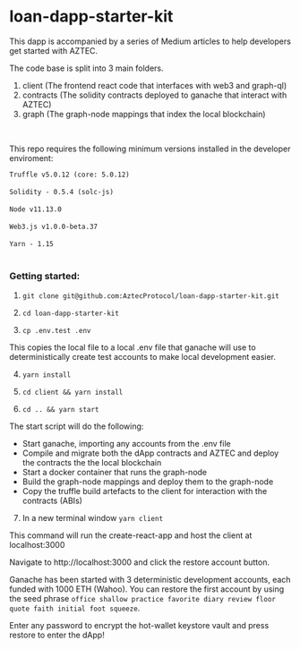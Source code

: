 # loan-dapp-starter-kit

This dapp is accompanied by a series of Medium articles to help developers get started with AZTEC.

The code base is split into 3 main folders.

1. client (The frontend react code that interfaces with web3 and graph-ql)
2. contracts (The solidity contracts deployed to ganache that interact with AZTEC)
3. graph (The graph-node mappings that index the local blockchain)

<br />

This repo requires the following minimum versions installed in the developer enviroment:

`Truffle v5.0.12 (core: 5.0.12)`
<br />
<br />
`Solidity - 0.5.4 (solc-js)`
<br />
<br />
`Node v11.13.0`
<br />
<br />
`Web3.js v1.0.0-beta.37`
<br />
<br />
`Yarn - 1.15`
<br />
<br />

### Getting started:

1. `git clone git@github.com:AztecProtocol/loan-dapp-starter-kit.git`

2. `cd loan-dapp-starter-kit`

3. `cp .env.test .env`

This copies the local file to a local .env file that ganache will use to deterministically create test accounts to make local development easier.


4. `yarn install`

5. `cd client && yarn install`

6. `cd .. && yarn start`

The start script will do the following:
  - Start ganache, importing any accounts from the .env file
  - Compile and migrate both the dApp contracts and AZTEC and deploy the contracts the the local blockchain
  - Start a docker container that runs the graph-node
  - Build the graph-node mappings and deploy them to the graph-node
  - Copy the truffle build artefacts to the client for interaction with the contracts (ABIs)

7. In a new terminal window `yarn client`

This command will run the create-react-app and host the client at localhost:3000

Navigate to http://localhost:3000 and click the restore account button.

Ganache has been started with 3 deterministic development accounts, each funded with 1000 ETH (Wahoo). You can restore the first account by using the seed phrase `office shallow practice favorite diary review floor quote faith initial foot squeeze`.

Enter any password to encrypt the hot-wallet keystore vault and press restore to enter the dApp!
